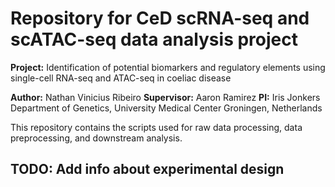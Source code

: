# Repository for CeD scRNA-seq and scATAC-seq data analysis project

**Project:** Identification of potential biomarkers and regulatory elements using single-cell RNA-seq and ATAC-seq in coeliac disease

**Author:** Nathan Vinicius Ribeiro
**Supervisor:** Aaron Ramirez
**PI:** Iris Jonkers
Department of Genetics, University Medical Center Groningen, Netherlands

This repository contains the scripts used for raw data processing, data preprocessing, and downstream analysis.

## TODO: Add info about experimental design
